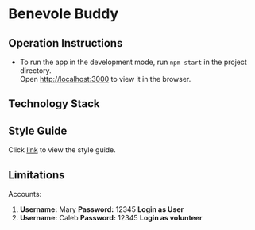# Benevole Buddy

## Operation Instructions

- To run the app in the development mode, run `npm start` in the project directory.\
  Open [http://localhost:3000](http://localhost:3000) to view it in the browser.

## Technology Stack

## Style Guide

Click [link](https://company-205442.frontify.com/d/8Pnfq9AaB79x) to view the style guide.

## Limitations
Accounts:
1. __Username:__ Mary __Password:__ 12345 __Login as User__
2. __Username:__ Caleb __Password:__ 12345 __Login as volunteer__
